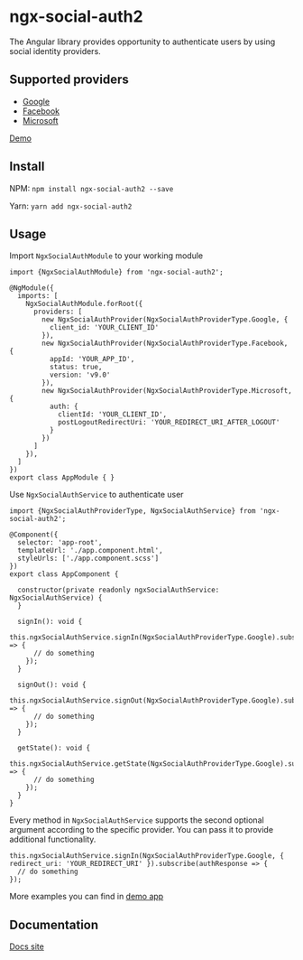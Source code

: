 # ngx-social-auth2

The Angular library provides opportunity to authenticate users by using social identity providers.

## Supported providers

- [Google](https://developers.google.com/identity/sign-in/web/reference)
- [Facebook](https://developers.facebook.com/docs/javascript)
- [Microsoft](https://azuread.github.io/microsoft-authentication-library-for-js/ref/msal-browser/)

[Demo](https://ngx-social-auth2.web.app/)

## Install

NPM: `npm install ngx-social-auth2 --save`

Yarn: `yarn add ngx-social-auth2`

## Usage

Import `NgxSocialAuthModule` to your working module

```
import {NgxSocialAuthModule} from 'ngx-social-auth2';

@NgModule({
  imports: [
    NgxSocialAuthModule.forRoot({
      providers: [
        new NgxSocialAuthProvider(NgxSocialAuthProviderType.Google, {
          client_id: 'YOUR_CLIENT_ID'
        }),
        new NgxSocialAuthProvider(NgxSocialAuthProviderType.Facebook, {
          appId: 'YOUR_APP_ID', 
          status: true, 
          version: 'v9.0'
        }),
        new NgxSocialAuthProvider(NgxSocialAuthProviderType.Microsoft, {
          auth: {
            clientId: 'YOUR_CLIENT_ID', 
            postLogoutRedirectUri: 'YOUR_REDIRECT_URI_AFTER_LOGOUT'
          }
        })
      ]
    }),
  ]
})
export class AppModule { }
```

Use `NgxSocialAuthService` to authenticate user

```
import {NgxSocialAuthProviderType, NgxSocialAuthService} from 'ngx-social-auth2';

@Component({
  selector: 'app-root',
  templateUrl: './app.component.html',
  styleUrls: ['./app.component.scss']
})
export class AppComponent {

  constructor(private readonly ngxSocialAuthService: NgxSocialAuthService) {
  }

  signIn(): void {
    this.ngxSocialAuthService.signIn(NgxSocialAuthProviderType.Google).subscribe(authResponse => {
      // do something
    });
  }

  signOut(): void {
    this.ngxSocialAuthService.signOut(NgxSocialAuthProviderType.Google).subscribe(() => {
      // do something
    });
  }

  getState(): void {
    this.ngxSocialAuthService.getState(NgxSocialAuthProviderType.Google).subscribe(authResponse => {
      // do something
    });
  }
}
```

Every method in `NgxSocialAuthService` supports the second optional argument according to the specific provider. 
You can pass it to provide additional functionality.

```
this.ngxSocialAuthService.signIn(NgxSocialAuthProviderType.Google, { redirect_uri: 'YOUR_REDIRECT_URI' }).subscribe(authResponse => {
  // do something
});
```

More examples you can find in [demo app](https://github.com/dmytro-parfenov/ngx-social-auth/tree/master/projects/ngx-social-auth-demo)

## Documentation

[Docs site](https://dmytro-parfenov.github.io/ngx-social-auth/)
